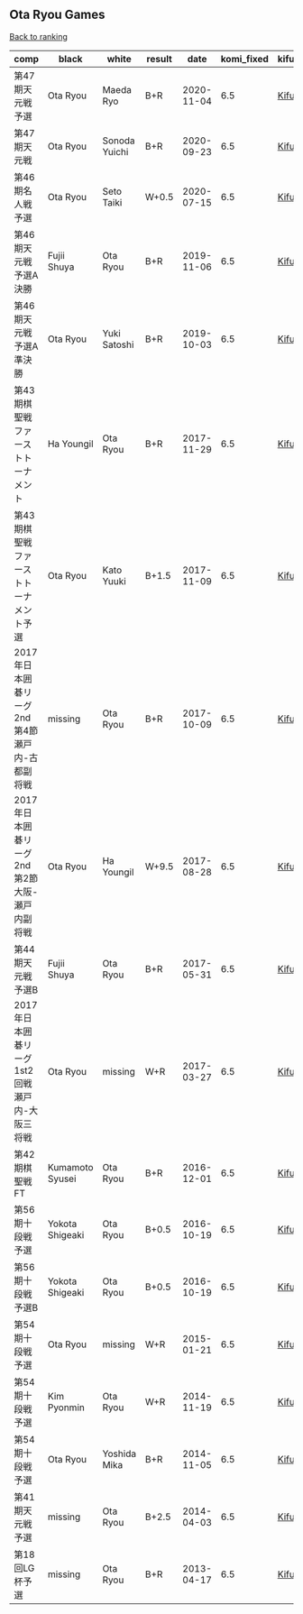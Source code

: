 ## Ota Ryou Games

[Back to ranking](index.md)




| **comp** | **black** | **white** | **result** | **date** | **komi_fixed** | **kifu** | 
| --- | --- | --- | --- | --- | --- | --- |
| 第47期天元戦予選 | Ota Ryou | Maeda Ryo | B+R | 2020-11-04 | 6.5 | [Kifu](https://kifudepot.net/kifucontents.php?id=hS255P5ZP5X8fzqy1RoBFw%3D%3D) | 
| 第47期天元戦 | Ota Ryou | Sonoda Yuichi | B+R | 2020-09-23 | 6.5 | [Kifu](https://kifudepot.net/kifucontents.php?id=fQ9zDKvgEF4Tpy2D14G7tg%3D%3D) | 
| 第46期名人戦予選 | Ota Ryou | Seto Taiki | W+0.5 | 2020-07-15 | 6.5 | [Kifu](https://kifudepot.net/kifucontents.php?id=yGJCOGtnVzxEGuy%2Fda6N6w%3D%3D) | 
| 第46期天元戦予選A決勝 | Fujii Shuya | Ota Ryou | B+R | 2019-11-06 | 6.5 | [Kifu](https://kifudepot.net/kifucontents.php?id=awnUQRXTWOLuHOLisD9Lsg%3D%3D) | 
| 第46期天元戦予選A準決勝 | Ota Ryou | Yuki Satoshi | B+R | 2019-10-03 | 6.5 | [Kifu](https://kifudepot.net/kifucontents.php?id=MWJM7MKxwklbJuPG7X8aPw%3D%3D) | 
| 第43期棋聖戦ファーストトーナメント | Ha Youngil | Ota Ryou | B+R | 2017-11-29 | 6.5 | [Kifu](https://kifudepot.net/kifucontents.php?id=yDICAVoQTRRYiOP8i0wOdw%3D%3D) | 
| 第43期棋聖戦ファーストトーナメント予選 | Ota Ryou | Kato Yuuki | B+1.5 | 2017-11-09 | 6.5 | [Kifu](https://kifudepot.net/kifucontents.php?id=ftA8VqLCoeQtdj8i2JUW2g%3D%3D) | 
| 2017年日本囲碁リーグ2nd第4節瀬戸内-古都副将戦 | missing | Ota Ryou | B+R | 2017-10-09 | 6.5 | [Kifu](https://kifudepot.net/kifucontents.php?id=g%2Fs9l7Rr66Gcmw88i7ALLw%3D%3D) | 
| 2017年日本囲碁リーグ2nd第2節大阪-瀬戸内副将戦 | Ota Ryou | Ha Youngil | W+9.5 | 2017-08-28 | 6.5 | [Kifu](https://kifudepot.net/kifucontents.php?id=mYUsUwkrX6XcSBX0kFvvjg%3D%3D) | 
| 第44期天元戦予選B | Fujii Shuya | Ota Ryou | B+R | 2017-05-31 | 6.5 | [Kifu](https://kifudepot.net/kifucontents.php?id=6tpuf8ZgfjwE53sDCa2SVg%3D%3D) | 
| 2017年日本囲碁リーグ1st2回戦瀬戸内-大阪三将戦 | Ota Ryou | missing | W+R | 2017-03-27 | 6.5 | [Kifu](https://kifudepot.net/kifucontents.php?id=8L8eEhVooWRqyWxeHCqRvg%3D%3D) | 
| 第42期棋聖戦FT | Kumamoto Syusei | Ota Ryou | B+R | 2016-12-01 | 6.5 | [Kifu](https://kifudepot.net/kifucontents.php?id=jqCc6lhu%2FguZ4zQTrIdfQg%3D%3D) | 
| 第56期十段戦予選 | Yokota Shigeaki | Ota Ryou | B+0.5 | 2016-10-19 | 6.5 | [Kifu](https://kifudepot.net/kifucontents.php?id=ejWPGpzcabWmmI7pOQx2VQ%3D%3D) | 
| 第56期十段戦予選B | Yokota Shigeaki | Ota Ryou | B+0.5 | 2016-10-19 | 6.5 | [Kifu](https://kifudepot.net/kifucontents.php?id=PLeL5m%2Bd9FtJdyvNaagGgQ%3D%3D) | 
| 第54期十段戦予選 | Ota Ryou | missing | W+R | 2015-01-21 | 6.5 | [Kifu](https://kifudepot.net/kifucontents.php?id=V3o4qC12AwlsIDTBGs4odw%3D%3D) | 
| 第54期十段戦予選 | Kim Pyonmin | Ota Ryou | W+R | 2014-11-19 | 6.5 | [Kifu](https://kifudepot.net/kifucontents.php?id=SVyhzCoa9eHJOf1zc05tGg%3D%3D) | 
| 第54期十段戦予選 | Ota Ryou | Yoshida Mika | B+R | 2014-11-05 | 6.5 | [Kifu](https://kifudepot.net/kifucontents.php?id=AhDHFsi%2Fda6TtGNDFRU2Bg%3D%3D) | 
| 第41期天元戦予選 | missing | Ota Ryou | B+2.5 | 2014-04-03 | 6.5 | [Kifu](https://kifudepot.net/kifucontents.php?id=8V5%2BfVksMASDaQVk4k1gSw%3D%3D) | 
| 第18回LG杯予選 | missing | Ota Ryou | B+R | 2013-04-17 | 6.5 | [Kifu](https://kifudepot.net/kifucontents.php?id=rCpcEmoe%2FfqPIfusZqoY%2Bw%3D%3D) |




